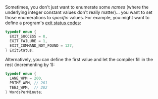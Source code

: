 Sometimes, you don't just want to enumerate some _names_ (where the underlying integer constant values don't really matter)... you want to set those enumerations to _specific_ values. For example, you might want to define a program's [exit status codes](https://en.wikipedia.org/wiki/Exit_status):

```c
typedef enum {
  EXIT_SUCCESS = 0,
  EXIT_FAILURE = 1,
  EXIT_COMMAND_NOT_FOUND = 127,
} ExitStatus;
```

Alternatively, you can define the first value and let the compiler fill in the rest (incrementing by 1):

```c
typedef enum {
  LANE_WPM = 200,
  PRIME_WPM, // 201
  TEEJ_WPM,  // 202
} WordsPerMinute;
```